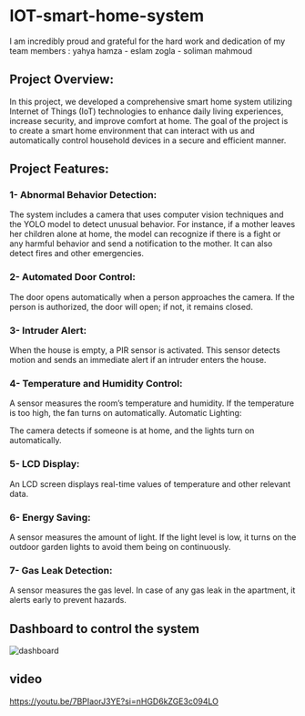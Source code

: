 # IOT-smart-home-system

  I am incredibly proud and grateful for the hard work and dedication of my team members : yahya hamza - eslam zogla - soliman mahmoud
  
  ## Project Overview:
  In this project, we developed a comprehensive smart home system utilizing Internet of Things (IoT) technologies to enhance daily living experiences, increase security, and improve comfort at home. The goal of the project is to create a smart home environment that can interact with us and automatically control household devices in a secure and efficient manner.
  
  ## Project Features:
  
  ### 1- Abnormal Behavior Detection:
  
  The system includes a camera that uses computer vision techniques and the YOLO model to detect unusual behavior. For instance, if a mother leaves her children alone at home, the model can recognize if there is a fight or any harmful behavior and send a notification to the mother. It can also detect fires and other emergencies.
  
  ### 2- Automated Door Control:
  
  The door opens automatically when a person approaches the camera. If the person is authorized, the door will open; if not, it remains closed.
  
  ### 3- Intruder Alert:
  
  When the house is empty, a PIR sensor is activated. This sensor detects motion and sends an immediate alert if an intruder enters the house.
  
  ### 4- Temperature and Humidity Control:
  
  A sensor measures the room’s temperature and humidity. If the temperature is too high, the fan turns on automatically.
  Automatic Lighting:
  
  The camera detects if someone is at home, and the lights turn on automatically.
  
  ### 5- LCD Display:
  
  An LCD screen displays real-time values of temperature and other relevant data.
  
  ### 6- Energy Saving:
  
  A sensor measures the amount of light. If the light level is low, it turns on the outdoor garden lights to avoid them being on continuously.
  
  ### 7- Gas Leak Detection:
  
  A sensor measures the gas level. In case of any gas leak in the apartment, it alerts early to prevent hazards.
  
  ## Dashboard to control the system
  
  ![dashboard](https://github.com/user-attachments/assets/3d349ce9-1a65-48c1-b996-a5cac917c431)
  
  ## video
  https://youtu.be/7BPIaorJ3YE?si=nHGD6kZGE3c094LO
